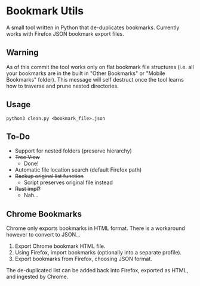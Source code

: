 # Bookmark Utils

A small tool written in Python that de-duplicates bookmarks. Currently works with Firefox JSON bookmark export files.

## Warning

As of this commit the tool works only on flat bookmark file structures (i.e. all your bookmarks are in the built in "Other Bookmarks" or "Mobile Bookmarks" folder). This message will self destruct once the tool learns how to traverse and prune nested directories.

## Usage

```
python3 clean.py <bookmark_file>.json
```

## To-Do
+ Support for nested folders (preserve hierarchy)
+ ~~Tree View~~
  + Done!
+ Automatic file location search (default Firefox path)
+ ~~Backup original list function~~
  + Script preserves original file instead
+ ~~Rust impl?~~
  + Nah...

## Chrome Bookmarks
Chrome only exports bookmarks in HTML format. There is a workaround however to convert to JSON...

1. Export Chrome bookmark HTML file.
2. Using Firefox, import bookmarks (optionally into a separate profile).
3. Export bookmarks from Firefox, choosing JSON format.

The de-duplicated list can be added back into Firefox, exported as HTML, and ingested by Chrome.